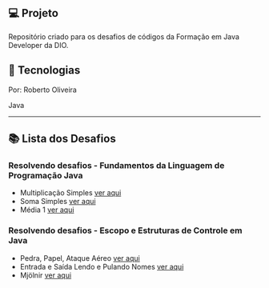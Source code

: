 ## 💻 Projeto

Repositório criado para os desafios de códigos da Formação em Java Developer da DIO.

## 🚀 Tecnologias
Por: Roberto Oliveira

Java

---

## 📚 Lista dos Desafios

### Resolvendo desafios - Fundamentos da Linguagem de Programação Java

- Multiplicação Simples [ver aqui](./MultiplicacaoSimples/MultiplicacaoSimples.java)
- Soma Simples [ver aqui](./SomaSimples/SomaSimples.java)
- Média 1 [ver aqui](./Media1/Media1.java)

### Resolvendo desafios - Escopo e Estruturas de Controle em Java

- Pedra, Papel, Ataque Aéreo [ver aqui](./PedraPapelAtaqueAereo/PedraPapelAtaqueAereo.java)
- Entrada e Saída Lendo e Pulando Nomes [ver aqui](./EntradaSaidaLendoEPulandoNomes/EntradaSaidaLendoEPulandoNomes.java)
- Mjölnir [ver aqui](./Mjolnir/Mjolnir.java)
